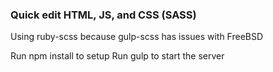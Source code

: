 ### Quick edit HTML, JS, and CSS (SASS)

Using ruby-scss because gulp-scss has issues with FreeBSD

Run npm install to setup
Run gulp to start the server